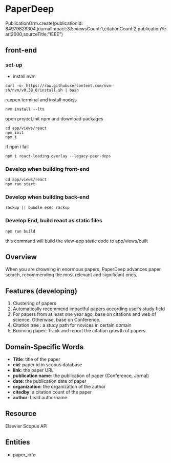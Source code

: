 # PaperDeep  
PublicationOrm.create(publicationId: 84979828304,journalImpact:3.5,viewsCount:1,citationCount:2,publicationYear:2000,sourceTitle:"IEEE")
## front-end
### set-up
* install nvm
```
curl -o- https://raw.githubusercontent.com/nvm-sh/nvm/v0.38.0/install.sh | bash
```
reopen terminal and install nodejs
```
nvm install --lts
```
open project,init npm and download packages
```
cd app/views/react
npm init
npm i
```
if npm i fail
```
npm i react-loading-overlay --legacy-peer-deps
```
### Develop when building front-end
```
cd app/views/react
npm run start
```

### Develop when building back-end
```
rackup || bundle exec rackup
```
### Develop End, build react as static files
```
npm run build
```
this command will build the view-app static code to app/views/built

## Overview
When you are drowning in enormous papers, PaperDeep advances paper search, recommending the  most relevant and significant ones.

## Features (developing)
1. Clustering of papers
2. Automatically recommend impactful papers according user’s study field
3. For papers from at least one year ago, base on citations and web of science. Otherwise, base on Conference. 
4. Citation tree : a study path for novices in certain domain
5. Booming paper: Track and report the citation growth of papers
## Domain-Specific Words
* **Title**: title of the paper
* **eid**: paper id in scopus database
* **link**: the paper URL
* **publication name**: the publication of paper (Conference, Jornal)
* **date**: the publication date of paper
* **organization**: the organization of the author
* **citedby**: a citation count of the paper
* **author**: Lead authorname



## Resource
Elsevier Scopus API

## Entities
* paper_info
